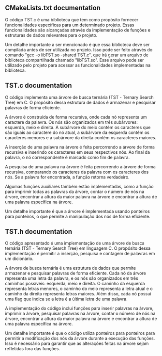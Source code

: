 ## CMakeLists.txt documentation
O código TST.c é uma biblioteca que tem como propósito fornecer funcionalidades específicas para um determinado projeto. Essas funcionalidades são alcançadas através da implementação de funções e estruturas de dados relevantes para o projeto.

Um detalhe importante a ser mencionado é que essa biblioteca deve ser compilada antes de ser utilizada no projeto. Isso pode ser feito através do comando "gcc -o libTST.so -shared TST.c", que irá gerar um arquivo de biblioteca compartilhada chamado "libTST.so". Esse arquivo pode ser utilizado pelo projeto para acessar as funcionalidades implementadas na biblioteca.
## TST.c documentation
O código implementa uma árvore de busca ternária (TST - Ternary Search Tree) em C. O propósito dessa estrutura de dados é armazenar e pesquisar palavras de forma eficiente. 

A árvore é construída de forma recursiva, onde cada nó representa um caractere da palavra. Os nós são organizados em três subárvores: esquerda, meio e direita. A subárvore do meio contém os caracteres que são iguais ao caractere do nó atual, a subárvore da esquerda contém os caracteres menores e a subárvore da direita contém os caracteres maiores.

A inserção de uma palavra na árvore é feita percorrendo a árvore de forma recursiva e inserindo os caracteres em seus respectivos nós. Ao final da palavra, o nó correspondente é marcado como fim de palavra.

A pesquisa de uma palavra na árvore é feita percorrendo a árvore de forma recursiva, comparando os caracteres da palavra com os caracteres dos nós. Se a palavra for encontrada, a função retorna verdadeiro.

Algumas funções auxiliares também estão implementadas, como a função para imprimir todas as palavras da árvore, contar o número de nós na árvore, encontrar a altura da maior palavra na árvore e encontrar a altura de uma palavra específica na árvore.

Um detalhe importante é que a árvore é implementada usando ponteiros para ponteiros, o que permite a manipulação dos nós de forma eficiente.
## TST.h documentation
O código apresentado é uma implementação de uma árvore de busca ternária (TST - Ternary Search Tree) em linguagem C. O propósito dessa implementação é permitir a inserção, pesquisa e contagem de palavras em um dicionário.

A árvore de busca ternária é uma estrutura de dados que permite armazenar e pesquisar palavras de forma eficiente. Cada nó da árvore representa uma letra da palavra, e os nós são organizados em três caminhos possíveis: esquerda, meio e direita. O caminho da esquerda representa letras menores, o caminho do meio representa a letra atual e o caminho da direita representa letras maiores. Além disso, cada nó possui uma flag que indica se a letra é a última letra de uma palavra.

A implementação do código inclui funções para inserir palavras na árvore, imprimir a árvore, pesquisar palavras na árvore, contar o número de nós na árvore, encontrar a altura da maior palavra na árvore e encontrar a altura de uma palavra específica na árvore.

Um detalhe importante é que o código utiliza ponteiros para ponteiros para permitir a modificação dos nós da árvore durante a execução das funções. Isso é necessário para garantir que as alterações feitas na árvore sejam refletidas fora das funções.
